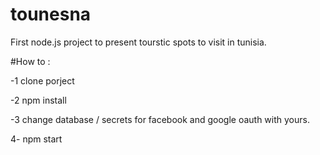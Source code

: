 # tounesna
First node.js project to present tourstic spots to visit in tunisia.


#How to :

-1 clone porject 

-2 npm install 

-3 change database / secrets for facebook and google oauth with yours.

4- npm start
